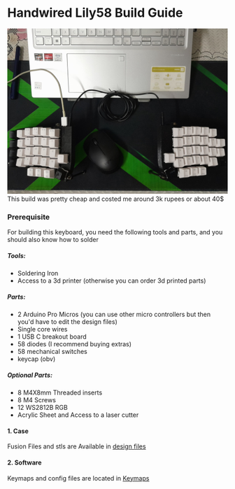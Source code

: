 # Handwired Lily58 Build Guide
![img](./images/keeb.jpg)
<br>
This build was pretty cheap and costed me around 3k rupees or about 40$

### Prerequisite
For building this keyboard, you need the following tools and parts, and you should also know how to solder

##### Tools:
- Soldering Iron
- Access to a 3d printer (otherwise you can order 3d printed parts)

##### Parts:
- 2 Arduino Pro Micros (you can use other micro controllers but then you'd have to edit the design files)
- Single core wires
- 1 USB C breakout board
- 58 diodes (I recommend buying extras)
- 58 mechanical switches 
- keycap (obv)

##### Optional Parts:
- 8 M4X8mm Threaded inserts 
- 8 M4 Screws
- 12 WS2812B RGB
- Acrylic Sheet and Access to a laser cutter


#### 1. Case
Fusion Files and stls are Available in [design files](./design%20files)

#### 2. Software
Keymaps and config files are located in [Keymaps](./simplycode07)
